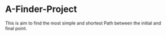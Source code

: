 # A-Finder-Project
This is aim to find the most simple and shortest Path between the initial and final point.
